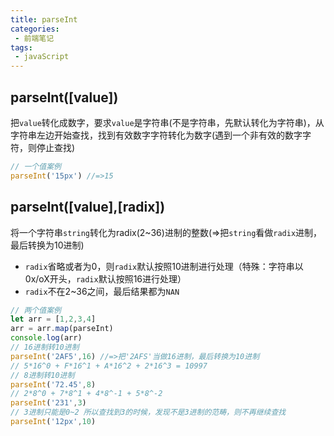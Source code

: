 ```yaml
---
title: parseInt
categories:
 - 前端笔记
tags:
 - javaScript
---
```

## parseInt([value]) 
把`value`转化成数字，要求`value`是字符串(不是字符串，先默认转化为字符串)，从字符串左边开始查找，找到有效数字字符转化为数字(遇到一个非有效的数字字符，则停止查找)
``` js script
// 一个值案例 
parseInt('15px') //=>15
```
## parseInt([value],[radix]) 
将一个字符串`string`转化为radix(2~36)进制的整数(=>把`string`看做`radix`进制，最后转换为10进制)
- `radix`省略或者为0，则`radix`默认按照10进制进行处理（特殊：字符串以0x/oX开头，`radix`默认按照16进行处理）
- `radix`不在2~36之间，最后结果都为`NAN`

``` js script
// 两个值案例
let arr = [1,2,3,4]
arr = arr.map(parseInt)
console.log(arr)
// 16进制转10进制 
parseInt('2AF5',16) //=>把'2AFS'当做16进制，最后转换为10进制
// 5*16^0 + F*16^1 + A*16^2 + 2*16^3 = 10997
// 8进制转10进制
parseInt('72.45',8)
// 2*8^0 + 7*8^1 + 4*8^-1 + 5*8^-2
parseInt('231',3)
// 3进制只能是0~2 所以查找到3的时候，发现不是3进制的范畴，则不再继续查找
parseInt('12px',10)
```